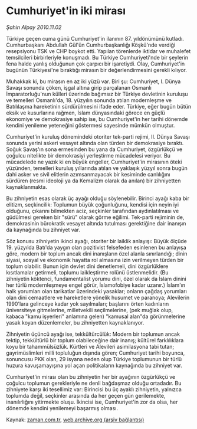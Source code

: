# Cumhuriyet'in iki mirası

*Şahin Alpay 2010.11.02*

<td class="columnist-detail">
<p>Türkiye geçen cuma günü Cumhuriyet'in ilanının 87. yıldönümünü kutladı. Cumhurbaşkanı Abdullah Gül'ün Cumhurbaşkanlığı Köşkü'nde verdiği resepsiyonu TSK ve CHP boykot etti. Yapılan törenlerde iktidar ve muhalefet temsilcileri birbirleriyle konuşmadı. Bu Türkiye Cumhuriyeti'nde bir şeylerin fena halde yanlış olduğunun çok çarpıcı bir işaretiydi. Olay, Cumhuriyet'in bugünün Türkiyesi'ne bıraktığı mirasın bir değerlendirmesini gerekli kılıyor.</p>
<p>
<div id="haberMetinDiv">
<p>Muhakkak ki, bu mirasın en az iki yüzü var. Biri şu: Cumhuriyet, I. Dünya Savaşı sonunda çöken, işgal altına girip parçalanan Osmanlı İmparatorluğu'nun külleri üzerinde bağımsız bir Türkiye devletinin kuruluşu ve temelleri Osmanlı'da, 18. yüzyılın sonunda atılan modernleşme ve Batılılaşma hareketinin sürdürülmesini ifade eder. Türkiye, eğer bugün bütün eksik ve kusurlarına rağmen, İslam dünyasındaki görece en güçlü ekonomiye ve demokrasiye sahip ise, bu Cumhuriyet'in her tarihi dönemde kendini yenileme yeteneğini göstermesi sayesinde mümkün olmuştur.
<p>Cumhuriyet'in kuruluş dönemindeki otoriter tek-parti rejimi, II. Dünya Savaşı sonunda yerini askeri vesayet altında olan türden bir demokrasiye bıraktı. Soğuk Savaş'ın sona ermesinden bu yana da Cumhuriyet, özgürlükçü ve çoğulcu nitelikte bir demokrasiyi yerleştirme mücadelesi veriyor. Bu mücadelede ne yazık ki en büyük engeller, Cumhuriyet'in mirasının öteki yüzünden, temelleri kuruluş yıllarında atılan ve yaklaşık yüzyıl sonra bugün dahi asker ve sivil elitlerin azımsanmayacak bir kesiminde canlılığını sürdüren (resmi ideoloji ya da Kemalizm olarak da anılan) bir zihniyetten kaynaklanmakta.
<p>Bu zihniyetin esas olarak üç ayağı olduğu söylenebilir. Birinci ayağı kaba bir elitizm, seçkincilik: Toplumun büyük çoğunluğunu, kendisi için neyin iyi olduğunu, çıkarını bilmekten aciz, seçkinler tarafından aydınlatılması ve güdülmesi gereken bir "sürü" olarak görme eğilimi. Tek-parti rejiminin de, demokrasinin bürokratik vesayet altında tutulması gerektiğine dair inanışın da kaynağında bu zihniyet var.
<p>Söz konusu zihniyetin ikinci ayağı, otoriter bir laiklik anlayışı: Büyük ölçüde 19. yüzyılda Batı'da yaygın olan pozitivist felsefeden esinlenen bu anlayışa göre, modern bir toplum ancak dini inanışların özel alanla sınırlandığı; dinin siyasi, sosyal ve ekonomik hayatta rol almasına izin verilmeyen türden bir toplum olabilir. Bunun için devlet dini denetlemeli, dini özgürlüklere kısıtlamalar getirmeli, toplumu laikleştirme rolünü üstlenmelidir. (Bu zihniyetin köktenci, fundamentalist yorumu dini, özel olarak da İslam dinini her türlü modernleşmeye engel görür, İslamofobiye kadar uzanır.) İslam'ın halk yorumları olan tarikatlar üzerindeki yasaklar; onların çağdaş yorumları olan dini cemaatlere ve hareketlere yönelik husumet ve paranoya; Alevilerin 1990'lara gelinceye kadar yok sayılmaları; başlarını örten kadınların üniversiteye gitmelerine, milletvekili seçilmelerine, (pek muğlak olup, kabaca "kamu işyerleri" anlamına gelen) "kamusal alan"da görünmelerine yasak koyan düzenlemeler, bu zihniyetten kaynaklanıyor.
<p>Zihniyetin üçüncü ayağı ise, tekkültürcülük: Modern bir toplumun ancak tektip, tekkültürlü bir toplum olabileceğine dair inanış; kültürel farklılıklara koyu bir tahammülsüzlük. Kürtleri ve Alevileri asimilasyona tabi tutan; gayrimüslimleri milli topluluğun dışında gören; Cumhuriyet tarihi boyunca, sonuncusu PKK olan, 29 isyana neden olup Türkiye toplumunun bir türlü huzura kavuşamayışına yol açan politikaların kaynağında bu zihniyet var.
<p>Cumhuriyet'in mirası olan bu zihniyetin her bir ayağının özgürlükçü ve çoğulcu toplumun gerekleriyle ne denli bağdaşmaz olduğu ortadadır. Bu zihniyete karşı iki tesellimiz var: Birincisi bu üç ayaklı zihniyetin, yalnızca toplumda değil, seçkinler arasında da her geçen gün gerilemekte, inanılırlığını yitirmekte oluşu. İkincisi ise, Cumhuriyet'in zor da olsa, her dönemde kendini yenilemeyi başarmış olması. </p></p></p></p></p></p></div>
</p>
<a href="http://web.archive.org/web/20101224214034/mailto:s.alpay@zaman.com.tr">
</a></td>

Kaynak: [zaman.com.tr](http://zaman.com.tr/yazar.do?yazino=1047686), [web.archive.org (arşiv bağlantısı)](http://web.archive.org/web/20101224214034/http://zaman.com.tr/yazar.do?yazino=1047686)
